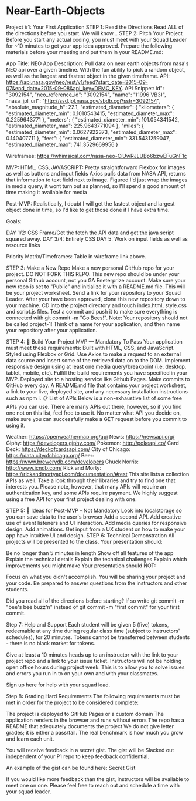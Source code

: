 # Near-Earth-Objects

Project #1: Your First Application
STEP 1: Read the Directions
Read ALL of the directions before you start. We will know...
STEP 2: Pitch Your Project
Before you start any actual coding, you must meet with your Squad Leader for ~10 minutes to get your app idea approved. Prepare the following materials before your meeting and put them in your README.md:

App Title: NEO
App Description: Pull data on near earth objects from nasa's NEO api over a given timeline. With the fun ability to pick a random object, as well as the largest and fastest object in the given timeframe.
API: https://api.nasa.gov/neo/rest/v1/feed?start_date=2015-09-07&end_date=2015-09-08&api_key=DEMO_KEY.
API Snippet: id": "3092154",
                "neo_reference_id": "3092154",
                "name": "(1996 VB3)",
                "nasa_jpl_url": "http://ssd.jpl.nasa.gov/sbdb.cgi?sstr=3092154",
                "absolute_magnitude_h": 22.1,
                "estimated_diameter": {
                    "kilometers": {
                        "estimated_diameter_min": 0.1010543415,
                        "estimated_diameter_max": 0.2259643771
                    },
                    "meters": {
                        "estimated_diameter_min": 101.054341542,
                        "estimated_diameter_max": 225.9643771094
                    },
                    "miles": {
                        "estimated_diameter_min": 0.0627922373,
                        "estimated_diameter_max": 0.140407711
                    },
                    "feet": {
                        "estimated_diameter_min": 331.5431259047,
                        "estimated_diameter_max": 741.3529669956
                    }
               
Wireframes: https://whimsical.com/nasa-neo-CiUwRJLUBp6bzwEFuGnF1c

MVP: 
HTML, CSS, JAVASCRIPT: Pretty straightforward
Flexbox for images as well as buttons and input fields
Axios pulls data from NASA API, returns that information to text field next to image.
Figured I'd just wrap the images in media query, it wont turn out as planned, so I'll spend a good amount of time making it available for media


Post-MVP: Realistically, I doubt I will get the fastest object and largest object done in time, so I'd like to get those done if I have extra time.


Goals: 

DAY 1/2: CSS Frame/Get the fetch the API data and get the java script squared away.
DAY 3/4: Entirely CSS
DAY 5: Work on input fields as well as resource links




Priority Matrix/Timeframes: Table in wireframe link above.



STEP 3: Make a New Repo
Make a new personal GitHub repo for your project. DO NOT FORK THIS REPO.
This new repo should be under your personal Github account, not you GA Eneterprize account.
Make sure your new repo is set to "Public" and initialize it with a README.md file. This will be your project worksheet.
Send a link for your repository to your Squad Leader.
After your have been approved, clone this new repository down to your machine.
CD into the project directory and touch index.html, style.css and script.js files.
Test a commit and push it to make sure everything is connected with git commit -m "Go Bees!".
Note: Your repository should not be called project-1! Think of a name for your application, and then name your repository after your application.

STEP 4: 🔴 Build Your Project MVP — Mandatory To Pass
Your application must meet these requirements:
Built with HTML, CSS, and JavaScript.
Styled using Flexbox or Grid.
Use Axios to make a request to an external data source and insert some of the retrieved data on to the DOM.
Implement responsive design using at least one media query/breakpoint (i.e. desktop, tablet, mobile, etc).
Fulfill the build requirements you have specified in your MVP.
Deployed site to a hosting service like Github Pages.
Make commits to GitHub every day.
A README.md file that contains your project worksheet, a link to your live, deployed site, and any necessary installation instructions such as npm i.
📋 List of APIs
Below is a non-exhaustive list of some free APIs you can use. There are many APIs out there, however, so if you find one not on this list, feel free to use it. No matter what API you decide on, make sure you can successfully make a GET request before you commit to using it.

Weather: https://openweathermap.org/api
News: https://newsapi.org/
Giphy: https://developers.giphy.com/
Pokemon: http://pokeapi.co/
Card Deck: https://deckofcardsapi.com/
City of Chicago: https://data.cityofchicago.org/
Beer: https://www.brewerydb.com/developers
Chuck Norris: http://www.icndb.com/
Rick and Morty: https://rickandmortyapi.com/documentation/#rest
This site lists a collection APIs as well. Take a look through their libraries and try to find one that interests you. Please note, however, that many APIs will require an authentication key, and some APIs require payment. We highly suggest using a free API for your first project dealing with one.

STEP 5: 🔵 Ideas for Post-MVP - Not Mandatory
Look into localstorage so you can save data to the user's browser
Add a second API.
Add creative use of event listeners and UI interaction.
Add media queries for responsive design.
Add animations.
Get input from a UX student on how to make your app have intuitive UI and design.
STEP 6: Technical Demonstration
All projects will be presented to the class. Your presentation should:

Be no longer than 5 minutes in length
Show off all features of the app
Explain the technical details
Explain the technical challenges
Explain which improvements you might make
Your presentation should NOT:

Focus on what you didn't accomplish.
You will be sharing your project and your code. Be prepared to answer questions from the instructors and other students.

Did you read all of the directions before starting? If so write git commit -m "bee's bee buzz'n" instead of git commit -m "first commit" for your first commit.

Step 7: Help and Support
Each student will be given 5 (five) tokens, redeemable at any time during regular class time (subject to instructors' schedules), for 20 minutes. Tokens cannot be transferred between students - there is no black market for tokens.

Give at least a 10 minutes heads up to an instructor with the link to your project repo and a link to your issue ticket. Instructors will not be holding open office hours during project week. This is to allow you to solve issues and errors you run in to on your own and with your classmates.

Sign up here for help with your squad lead.

Step 8: Grading
Hard Requirements
The following requirements must be met in order for the project to be considered complete:

The project is deployed to GitHub Pages or a custom domain
The application renders in the browser and runs without errors
The repo has a README that adequately documents the project
We do not give letter grades; it is either a pass/fail. The real benchmark is how much you grow and learn each unit.

You will receive feedback in a secret gist. The gist will be Slacked out independent of your P1 repo to keep feedback confidential.

An example of the gist can be found here: Secret Gist

If you would like more feedback than the gist, instructors will be available to meet one on one. Please feel free to reach out and schedule a time with your squad leader.

